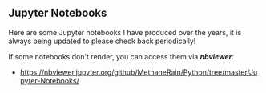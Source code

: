 ## Jupyter Notebooks

Here are some Jupyter notebooks I have produced over the years, it is always being updated to please check back periodically!

If some notebooks don't render, you can access them via <strong><em>nbviewer</em></strong>:
* https://nbviewer.jupyter.org/github/MethaneRain/Python/tree/master/Jupyter-Notebooks/
